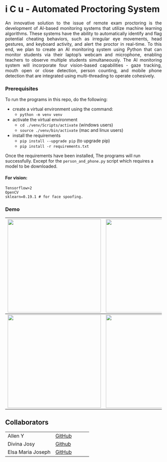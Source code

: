 # i C u - Automated Proctoring System
<p align="justify">
  An innovative solution to the issue of remote exam proctoring is the development of
AI-based monitoring systems that utilize machine learning algorithms. These systems have
the ability to automatically identify and flag potential cheating behaviors, such as irregular
eye movements, head gestures, and keyboard activity, and alert the proctor in real-time. To
this end, we plan to create an AI monitoring system using Python that can monitor students
via their laptop’s webcam and microphone, enabling teachers to observe multiple students
simultaneously. The AI monitoring system will incorporate four vision-based capabilities -
gaze tracking, mouth open or close detection, person counting, and mobile phone detection
 that are integrated using multi-threading to operate cohesively.
 </p>

### Prerequisites
To run the programs in this repo, do the following:
- create a virtual environment using the command:
  - `python -m venv venv`
- activate the virtual environment
  - `cd ./venv/Scripts/activate` (windows users)
  - `source ./venv/bin/activate` (mac and linux users)
- install the requirements
  - `pip install --upgrade pip` (to upgrade pip)
  - `pip install -r requirements.txt`

Once the requirements have been installed, The programs will run successfully.
Except for the `person_and_phone.py` script which requires a model to be downloaded.


#### For vision:
```
Tensorflow>2
OpenCV
sklearn=0.19.1 # for face spoofing.

```


### Demo

| <img src="https://github.com/Alleny244/Monitoring_System/assets/56961826/50438f25-8187-474e-80c4-fefe4ec69e5b"  width="300" height="300"> | <img src="https://github.com/Alleny244/Monitoring_System/assets/56961826/43d905e0-9d83-4e47-a95f-25cdf8a23181"  width="300" height="300">                        |
| ----------------------------------- | ----------------------------------- |
| <img src="https://github.com/Alleny244/Monitoring_System/assets/56961826/43d905e0-9d83-4e47-a95f-25cdf8a23181"  width="300" height="300"> | <img src="https://github.com/Alleny244/Monitoring_System/assets/56961826/abfacc94-acb3-4f42-af8c-750f7073f86e"  width="300" height="300">  |

  
## Collaborators
  | |  |  |  |  |
  | ------------- | ------------- | ------------- | ------------- | ------------- |
  | Allen Y| [GitHub](https://github.com/Alleny244) | 
  |      Divina Josy | [Github](https://github.com/diina7) |
  |    Elsa Maria Joseph   | [GitHub](https://github.com/Lza-etc) | 
